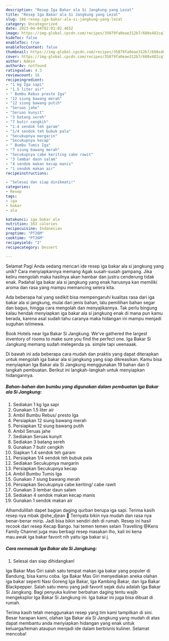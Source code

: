 ```yaml
---
description: "Resep Iga Bakar ala Si Jangkung yang Lezat"
title: "Resep Iga Bakar ala Si Jangkung yang Lezat"
slug: 166-resep-iga-bakar-ala-si-jangkung-yang-lezat
category: Uncategorized
date: 2023-04-04T02:03:02.465Z
image: https://img-global.cpcdn.com/recipes/35879fa0eae312b7/680x482cq70/iga-bakar-ala-si-jangkung-foto-resep-utama.jpg
hideToc: false
enableToc: true
enableTocContent: false
thumbnail: https://img-global.cpcdn.com/recipes/35879fa0eae312b7/680x482cq70/iga-bakar-ala-si-jangkung-foto-resep-utama.jpg
cover: https://img-global.cpcdn.com/recipes/35879fa0eae312b7/680x482cq70/iga-bakar-ala-si-jangkung-foto-resep-utama.jpg
author: Admin
authorAv: notfound
ratingvalue: 4.3
reviewcount: 16
recipeingredient:
- "1 kg Iga sapi"
- "1.5 liter air"
- " Bumbu Rebus presto Iga"
- "12 siung bawang merah"
- "12 siung bawang putih"
- "Seruas jahe"
- "Seruas kunyit"
- "3 batang sereh"
- "7 butir cengkih"
- "1.4 sendok teh garam"
- "1/4 sendok teh bubuk pala"
- "Secukupnya margarin"
- "Secukupnya kecap"
- " Bumbu Tumis Iga"
- "7 siung bawang merah"
- "Secukupnya cabe keriting cabe rawit"
- "3 lembar daun salam"
- "4 sendok makan kecap manis"
- "1 sendok makan air"
recipeinstructions:

- "Selesai dan siap dinikmati!"
categories:
- Resep
tags:
- iga
- bakar
- ala

katakunci: iga bakar ala 
nutrition: 163 calories
recipecuisine: Indonesian
preptime: "PT26M"
cooktime: "PT36M"
recipeyield: "2"
recipecategory: Dessert

---
```



Selamat Pagi Anda sedang mencari ide resep iga bakar ala si jangkung yang unik? Cara menyiapkannya memang Agak susah-susah gampang. Jika keliru mengolah maka hasilnya akan hambar dan justru cenderung tidak enak. Padahal iga bakar ala si jangkung yang enak harusnya kan memiliki aroma dan rasa yang mampu memancing selera kita.


Ada beberapa hal yang sedikit bisa mempengaruhi kualitas rasa dari iga bakar ala si jangkung, mulai dari jenis bahan, lalu pemilihan bahan segar dan bagus, hingga cara mengolah dan menyajikannya. Tak perlu bingung kalau hendak menyiapkan iga bakar ala si jangkung enak di mana pun kamu berada, karena asal sudah tahu caranya maka hidangan ini mampu menjadi suguhan istimewa.

Book Hotels near Iga Bakar Si Jangkung. We&#39;ve gathered the largest inventory of rooms to make sure you find the perfect one. Iga Bakar Si Jangkung memang sudah melegenda ya. simple tapi ueenaaak.


Di bawah ini ada beberapa cara mudah dan praktis yang dapat diterapkan untuk mengolah iga bakar ala si jangkung yang siap dikreasikan. Kamu bisa menyiapkan Iga Bakar ala Si Jangkung menggunakan 19 bahan dan 0 langkah pembuatan. Berikut ini langkah-langkah untuk menyiapkan hidangannya.

<!--inarticleads1-->

##### Bahan-bahan dan bumbu yang digunakan dalam pembuatan Iga Bakar ala Si Jangkung:

1. Sediakan 1 kg Iga sapi
1. Gunakan 1.5 liter air
1. Ambil  Bumbu Rebus/ presto Iga
1. Persiapkan 12 siung bawang merah
1. Persiapkan 12 siung bawang putih
1. Ambil Seruas jahe
1. Sediakan Seruas kunyit
1. Sediakan 3 batang sereh
1. Gunakan 7 butir cengkih
1. Siapkan 1.4 sendok teh garam
1. Persiapkan 1/4 sendok teh bubuk pala
1. Sediakan Secukupnya margarin
1. Persiapkan Secukupnya kecap
1. Ambil  Bumbu Tumis Iga
1. Gunakan 7 siung bawang merah
1. Persiapkan Secukupnya cabe keriting/ cabe rawit
1. Gunakan 3 lembar daun salam
1. Sediakan 4 sendok makan kecap manis
1. Gunakan 1 sendok makan air


Alhamdulillah dapet bagian daging qurban berupa iga sapi. Terima kasih resep nya mbak @she_djean 🤗 Ternyata bikin nya mudah dan rasa nya benar-benar mirip. Jadi bisa bikin sendiri deh di rumah. Resep ini hasil recook dari resep Kecap Bango. hai temen temen selain Travelling @Kens Family Channel juga mau berbagi resep masakan lho, kali ini kena mau.awak iga bakar favorit nih yaitu iga bakar si j. 

<!--inarticleads2-->

##### Cara memasak Iga Bakar ala Si Jangkung:


1. Selesai dan siap dihidangkan!

Iga Bakar Mas Giri salah satu tempat makan iga bakar yang populer di Bandung, bisa kamu coba. Iga Bakar Mas Giri menyediakan aneka olahan iga bakar seperti Nasi Goreng Iga Bakar, Iga Kambing Bakar, dan Iga Bakar Blackpepper. Salah satu menu yang jadi favorit sejak dulu adalah Iga Bakar Si Jangkung. Bagi penyuka kuliner berbahan daging tentu wajib mengeksplor Iga Bakar Si Jangkung ini. Iga bakar ini juga bisa dibuat di rumah. 

Terima kasih telah menggunakan resep yang tim kami tampilkan di sini. Besar harapan kami, olahan Iga Bakar ala Si Jangkung yang mudah di atas dapat membantu anda menyiapkan hidangan yang enak untuk keluarga/teman ataupun menjadi ide dalam berbisnis kuliner. Selamat mencoba!
